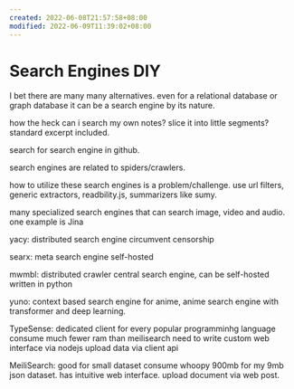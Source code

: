 ```yaml
---
created: 2022-06-08T21:57:58+08:00
modified: 2022-06-09T11:39:02+08:00
---
```


# Search Engines DIY

I bet there are many many alternatives. even for a relational database or graph database it can be a search engine by its nature.

how the heck can i search my own notes? slice it into little segments? standard excerpt included.

search for search engine in github.

search engines are related to spiders/crawlers.

how to utilize these search engines is a problem/challenge. use url filters, generic extractors, readbility.js, summarizers like sumy.

many specialized search engines that can search image, video and audio. one example is Jina

yacy:
distributed search engine circumvent censorship

searx:
meta search engine self-hosted

mwmbl:
distributed crawler central search engine, can be self-hosted
written in python

yuno:
context based search engine for anime, anime search engine with transformer and deep learning.

TypeSense:
dedicated client for every popular programminhg language
consume much fewer ram than meilisearch
need to write custom web interface via nodejs
upload data via client api

MeiliSearch:
good for small dataset
consume whoopy 900mb for my 9mb json dataset.
has intuitive web interface.
upload document via web post.
